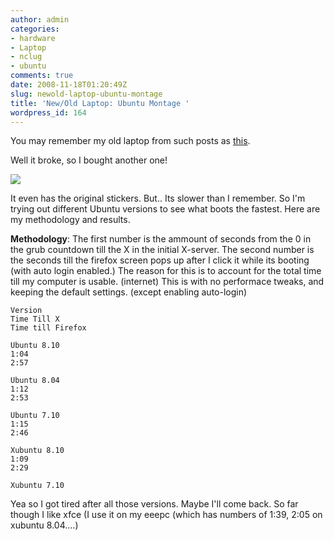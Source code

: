 ```yaml
---
author: admin
categories:
- hardware
- Laptop
- nclug
- ubuntu
comments: true
date: 2008-11-18T01:20:49Z
slug: newold-laptop-ubuntu-montage
title: 'New/Old Laptop: Ubuntu Montage '
wordpress_id: 164
---
```


You may remember my old laptop from such posts as [this](/compact-flash-replacement/).

Well it broke, so I bought another one!

[![](/uploads/mm20.gif)](/uploads/mm20.gif)

It even has the original stickers. But.. Its slower than I remember. So I'm trying out different Ubuntu versions to see what boots the fastest. Here are my methodology and results.

**Methodology**:
The first number is the ammount of seconds from the 0 in the grub countdown till the X in the initial X-server. The second number is the seconds till the firefox screen pops up after I click it while its booting (with auto login enabled.) The reason for this is to account for the total time till my computer is usable. (internet) This is with no performace tweaks, and keeping the default settings. (except enabling auto-login)

    Version
    Time Till X
    Time till Firefox
    
    Ubuntu 8.10
    1:04
    2:57
    
    Ubuntu 8.04
    1:12
    2:53
    
    Ubuntu 7.10
    1:15
    2:46
    
    Xubuntu 8.10
    1:09
    2:29
    
    Xubuntu 7.10

Yea so I got tired after all those versions. Maybe I'll come back. So far though I like xfce (I use it on my eeepc (which has numbers of 1:39, 2:05 on xubuntu 8.04....)
